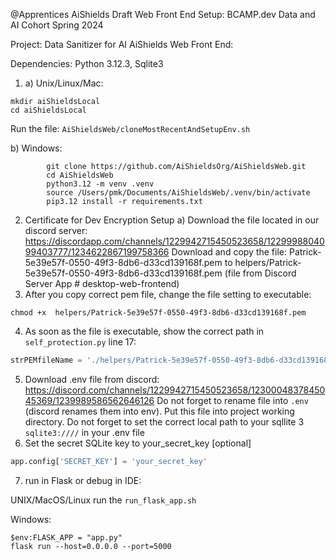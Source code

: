 @Apprentices AiShields Draft Web Front End Setup:
BCAMP.dev Data and AI Cohort Spring 2024

Project: Data Sanitizer for AI
AiShields Web Front End:

Dependencies: Python 3.12.3, Sqlite3 

1. a) Unix/Linux/Mac: 
```commandline
mkdir aiShieldsLocal
cd aiShieldsLocal
```
Run the file: `AiShieldsWeb/cloneMostRecentAndSetupEnv.sh`

   b) Windows: 
```commandline
        git clone https://github.com/AiShieldsOrg/AiShieldsWeb.git
        cd AiShieldsWeb
        python3.12 -m venv .venv
        source /Users/pmk/Documents/AiShieldsWeb/.venv/bin/activate
        pip3.12 install -r requirements.txt
```

2. Certificate for Dev Encryption Setup
    a) Download the file located in our discord server: https://discordapp.com/channels/1229942715450523658/1229998804099403777/1234622867199758366
    Download and copy the file:
Patrick-5e39e57f-0550-49f3-8db6-d33cd139168f.pem
to helpers/Patrick-5e39e57f-0550-49f3-8db6-d33cd139168f.pem
(file from Discord Server App # desktop-web-frontend)
3. After you copy correct pem file, change the file setting to executable:
```commandline
chmod +x  helpers/Patrick-5e39e57f-0550-49f3-8db6-d33cd139168f.pem 
```
4. As soon as the file is executable, show the correct path in `self_protection.py` line 17:
```python
strPEMfileName = './helpers/Patrick-5e39e57f-0550-49f3-8db6-d33cd139168f.pem'
```
5. Download .env file from discord: https://discord.com/channels/1229942715450523658/1230004837845045369/1239989586562646126
Do not forget to rename file into `.env` (discord renames them into env). Put this file into project working directory.
Do not forget to set the correct local path to your sqllite 3 `sqlite3:////` in your .env file
6. Set the secret SQLite key to your_secret_key [optional]
```python
app.config['SECRET_KEY'] = 'your_secret_key' 
```
7. run in Flask or debug in IDE:

UNIX/MacOS/Linux 
run the `run_flask_app.sh`

Windows:
```commandline
$env:FLASK_APP = "app.py"
flask run --host=0.0.0.0 --port=5000
```



